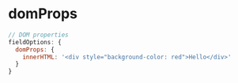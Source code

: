 # domProps

```js
// DOM properties
fieldOptions: {
  domProps: {
    innerHTML: '<div style="background-color: red">Hello</div>'
  }
}
```
